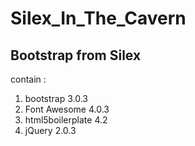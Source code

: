 Silex_In_The_Cavern
===================

## Bootstrap from Silex

contain :

1. bootstrap 3.0.3
2. Font Awesome 4.0.3
3. html5boilerplate 4.2
4. jQuery 2.0.3

